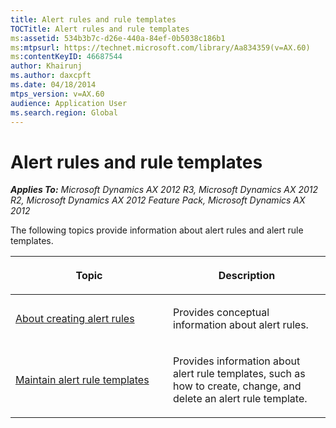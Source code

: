 ```yaml
---
title: Alert rules and rule templates
TOCTitle: Alert rules and rule templates
ms:assetid: 534b3b7c-d26e-440a-84ef-0b5038c186b1
ms:mtpsurl: https://technet.microsoft.com/library/Aa834359(v=AX.60)
ms:contentKeyID: 46687544
author: Khairunj
ms.author: daxcpft
ms.date: 04/18/2014
mtps_version: v=AX.60
audience: Application User
ms.search.region: Global
---
```


# Alert rules and rule templates 


_**Applies To:** Microsoft Dynamics AX 2012 R3, Microsoft Dynamics AX 2012 R2, Microsoft Dynamics AX 2012 Feature Pack, Microsoft Dynamics AX 2012_

The following topics provide information about alert rules and alert rule templates.

<table>
<colgroup>
<col style="width: 50%" />
<col style="width: 50%" />
</colgroup>
<thead>
<tr class="header">
<th><p>Topic</p></th>
<th><p>Description</p></th>
</tr>
</thead>
<tbody>
<tr class="odd">
<td><p><a href="about-creating-alert-rules.md">About creating alert rules</a></p></td>
<td><p>Provides conceptual information about alert rules.</p></td>
</tr>
<tr class="even">
<td><p><a href="maintain-alert-rule-templates.md">Maintain alert rule templates</a></p></td>
<td><p>Provides information about alert rule templates, such as how to create, change, and delete an alert rule template.</p></td>
</tr>
</tbody>
</table>

  


